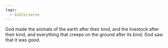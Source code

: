 ```yaml
---
tags:
  - bible/verse
---
```

God made the animals of the earth after their kind, and the livestock after their kind, and everything that creeps on the ground after its kind. God saw that it was good.
